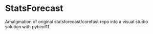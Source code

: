 # StatsForecast
Amalgmation of original statsforecast/corefast repo into a visual studio solution with pybind11 
